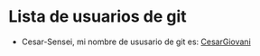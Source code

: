 # Lista de usuarios de git

- Cesar-Sensei, mi nombre de ususario de git es: [CesarGiovani](https://github.com/CesarGiovani)
